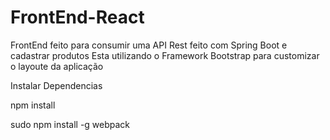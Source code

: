# FrontEnd-React
FrontEnd feito para consumir uma API Rest feito com Spring Boot e cadastrar produtos
Esta utilizando o Framework Bootstrap para customizar o layoute da aplicação

Instalar Dependencias

npm install

sudo npm install -g webpack
